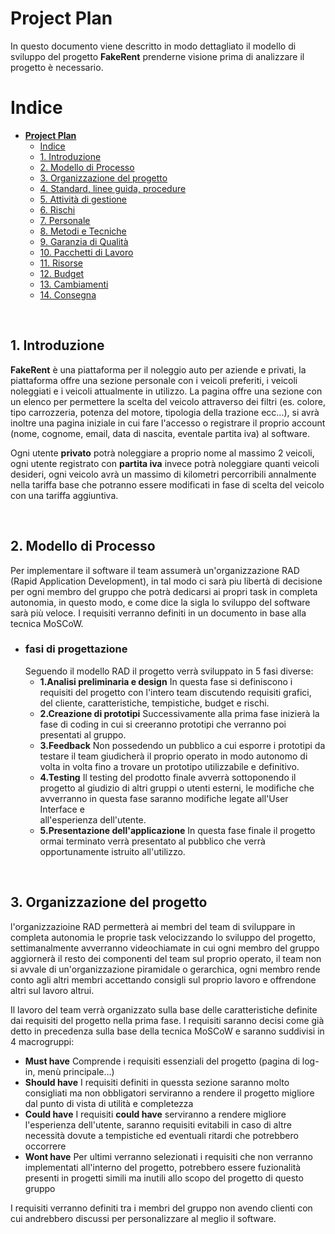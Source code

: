 # **Project Plan**
In questo documento viene descritto in modo dettagliato il modello di sviluppo del progetto **FakeRent** prenderne visione prima di analizzare il progetto è necessario.

# Indice
- [**Project Plan**](#project-plan)
  - [Indice](#indice)
  - [1. Introduzione](#1-introduzione)
  - [2. Modello di Processo](#2-modello-di-processo)
  - [3. Organizzazione del progetto](#3-organizzazione-del-progetto)
  - [4. Standard, linee guida, procedure](#4-standard-linee-guida-procedure)
  - [5. Attività di gestione](#5-attività-di-gestione)
  - [6. Rischi](#6-rischi)
  - [7. Personale](#7-personale)
  - [8. Metodi e Tecniche](#8-metodi-e-tecniche)
  - [9. Garanzia di Qualità](#9-garanzia-di-qualità)
  - [10. Pacchetti di Lavoro](#10-pacchetti-di-lavoro)
  - [11. Risorse](#11-risorse)
  - [12. Budget](#12-budget)
  - [13. Cambiamenti](#13-cambiamenti)
  - [14. Consegna](#14-consegna)

&nbsp;
## 1. Introduzione
**FakeRent** è una piattaforma per il noleggio auto per aziende e privati, la piattaforma offre una sezione personale con i veicoli preferiti, i veicoli noleggiati e i veicoli attualmente in utilizzo. La pagina offre una sezione con un elenco per permettere la scelta del veicolo attraverso dei filtri (es. colore, tipo carrozzeria, potenza del motore, tipologia della trazione ecc...), si avrà inoltre una pagina iniziale in cui fare l'accesso o registrare il proprio account (nome, cognome, email, data di nascita, eventale partita iva) al software. 

Ogni utente **privato** potrà noleggiare a proprio nome al massimo 2 veicoli,
ogni utente registrato con **partita iva** invece potrà noleggiare quanti veicoli desideri, ogni veicolo avrà un massimo di kilometri percorribili annalmente nella tariffa base che potranno essere modificati in fase
di scelta del veicolo con una tariffa aggiuntiva.

&nbsp;
## 2. Modello di Processo
Per implementare il software il team assumerà un'organizzazione RAD (Rapid Application Development), in tal modo ci sarà piu libertà di decisione per ogni membro del gruppo che potrà dedicarsi ai propri task in completa autonomia, in questo modo, e come dice la sigla lo sviluppo del software sarà più veloce. I requisiti verranno definiti in un documento in base alla tecnica MoSCoW.

- ### fasi di progettazione
  Seguendo il modello RAD il progetto verrà sviluppato in 5 fasi diverse:
    - **1.Analisi preliminaria e design** 
      In questa fase si definiscono i requisiti del progetto con l'intero team discutendo requisiti grafici, del cliente, caratteristiche, tempistiche, budget e rischi.
    - **2.Creazione di prototipi** 
      Successivamente alla prima fase inizierà la fase di coding in cui si creeranno prototipi che verranno poi presentati al gruppo.
    - **3.Feedback**
      Non possedendo un pubblico a cui esporre i prototipi da testare il team giudicherà il proprio operato in modo autonomo di volta in volta fino a trovare un prototipo utilizzabile e definitivo.
    - **4.Testing**
      Il testing del prodotto finale avverrà sottoponendo il progetto al giudizio di altri gruppi o utenti esterni, le modifiche che avverranno in questa fase saranno modifiche legate all'User Interface e           
      all'esperienza dell'utente.
    - **5.Presentazione dell'applicazione**
      In questa fase finale il progetto ormai terminato verrà presentato al pubblico che verrà opportunamente istruito all'utilizzo.
      
&nbsp;
## 3. Organizzazione del progetto
l'organizzazioine RAD permetterà ai membri del team di sviluppare in completa autonomia le proprie task velocizzando lo sviluppo del progetto, settimanalmente avverranno videochiamate in cui ogni membro del gruppo aggiornerà il resto dei componenti del team sul proprio operato, il team non si avvale di un'organizzazione piramidale o gerarchica, ogni membro rende conto agli altri membri accettando consigli sul proprio lavoro e offrendone altri sul lavoro altrui.

Il lavoro del team verrà organizzato sulla base delle caratteristiche definite dai requisiti del progetto nella prima fase. I requisiti saranno decisi come già detto in precedenza sulla base della tecnica MoSCoW e saranno suddivisi in 4 macrogruppi:
- **Must have**
    Comprende i requisiti essenziali del progetto (pagina di log-in, menù principale...)
- **Should have**
    I requisiti definiti in quessta sezione saranno molto consigliati ma non obbligatori serviranno a rendere il progetto migliore dal punto di vista di utilità e completezza
- **Could have**
    I requisiti **could have** serviranno a rendere migliore l'esperienza dell'utente, saranno requisiti evitabili in caso di altre necessità dovute a tempistiche ed eventuali ritardi che potrebbero occorrere
- **Wont have**
    Per ultimi verranno selezionati i requisiti che non verranno implementati all'interno del progetto, potrebbero essere fuzionalità presenti in progetti simili ma inutili allo scopo del progetto di questo gruppo

I requisiti verranno definiti tra i membri del gruppo non avendo clienti con cui andrebbero discussi per personalizzare al meglio il software.



